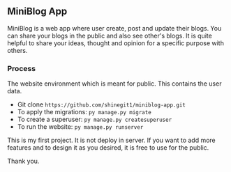 ## MiniBlog App
MiniBlog is a web app where user create, post and update their blogs. You can share your blogs in the public and 
also see other's blogs. It is quite helpful to share your ideas, thought and opinion for a specific 
purpose with others.

### Process
The website environment which is meant for public. This contains the user data.
- Git clone `https://github.com/shinegit1/miniblog-app.git`
- To apply the migrations: `py manage.py migrate`
- To create a superuser: `py manage.py createsuperuser`
- To run the website: `py manage.py runserver`

This is my first project. It is not deploy in server. If you want to add more features and to design it 
as you desired, it is free to use for the public.

Thank you.
